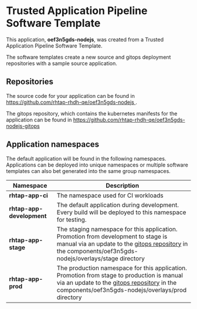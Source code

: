 # Trusted Application Pipeline Software Template

This application, **oef3n5gds-nodejs**, was created from a Trusted Application Pipeline Software Template.

The software templates create a new source and gitops deployment repositories with a sample source application. 

## Repositories

The source code for your application can be found in [https://github.com/rhtap-rhdh-qe/oef3n5gds-nodejs ](https://github.com/rhtap-rhdh-qe/oef3n5gds-nodejs ).
 
The gitops repository, which contains the kubernetes manifests for the application can be found in 
[https://github.com/rhtap-rhdh-qe/oef3n5gds-nodejs-gitops ](https://github.com/rhtap-rhdh-qe/oef3n5gds-nodejs-gitops ) 

## Application namespaces 

The default application will be found in the following namespaces. Applications can be deployed into unique namespaces or multiple software templates can also bet generated into the same group namespaces.  

|  Namespace   |  Description   |  
| -------- | -------- |
| **rhtap-app-ci** | The namespace used for CI workloads |
| **rhtap-app-development** | The default application during development. Every build will be deployed to this namespace for testing. |
| **rhtap-app-stage** | The staging namespace for this application. Promotion from development to stage is manual via an update to the [gitops repository](https://github.com/rhtap-rhdh-qe/oef3n5gds-nodejs-gitops ) in the components/oef3n5gds-nodejs/overlays/stage directory |
| **rhtap-app-prod** | The production namespace for this application. Promotion from stage to production is manual via an update to the [gitops repository](https://github.com/rhtap-rhdh-qe/oef3n5gds-nodejs-gitops ) in the components/oef3n5gds-nodejs/overlays/prod directory |